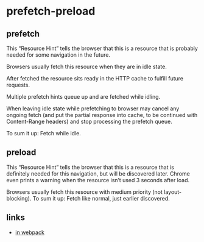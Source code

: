 # prefetch-preload

## prefetch

This “Resource Hint” tells the browser that this is a resource that is probably needed for some navigation in the future.

Browsers usually fetch this resource when they are in idle state.

After fetched the resource sits ready in the HTTP cache to fulfill future requests.

Multiple prefetch hints queue up and are fetched while idling.

When leaving idle state while prefetching to browser may cancel any ongoing fetch (and put the partial response into cache, to be continued with Content-Range headers) and stop processing the prefetch queue.

To sum it up: Fetch while idle.

## preload

This “Resource Hint” tells the browser that this is a resource that is definitely needed for this navigation, but will be discovered later. Chrome even prints a warning when the resource isn’t used 3 seconds after load.

Browsers usually fetch this resource with medium priority (not layout-blocking).
To sum it up: Fetch like normal, just earlier discovered.

## links

- [<link rel=”prefetch/preload”> in webpack](https://medium.com/webpack/link-rel-prefetch-preload-in-webpack-51a52358f84c)
